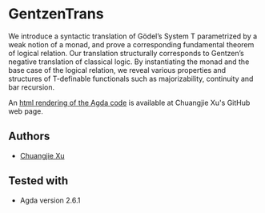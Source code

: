 # GentzenTrans
We introduce a syntactic translation of Gödel’s System T parametrized
by a weak notion of a monad, and prove a corresponding fundamental
theorem of logical relation. Our translation structurally corresponds
to Gentzen’s negative translation of classical logic. By instantiating
the monad and the base case of the logical relation, we reveal various
properties and structures of T-definable functionals such as
majorizability, continuity and bar recursion.

An [html rendering of the Agda code](http://cj-xu.github.io/agda/GentzenTrans/index.html) is available at Chuangjie Xu's GitHub web page.

## Authors
- [Chuangjie Xu](http://cj-xu.github.io/)

## Tested with
- Agda version 2.6.1
